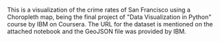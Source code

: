 This is a visualization of the crime rates of San Francisco using a Choropleth map, being the final project of "Data Visualization in Python" course by IBM on Coursera. The URL for the dataset is mentioned on the attached notebook and the GeoJSON file was provided by IBM.
